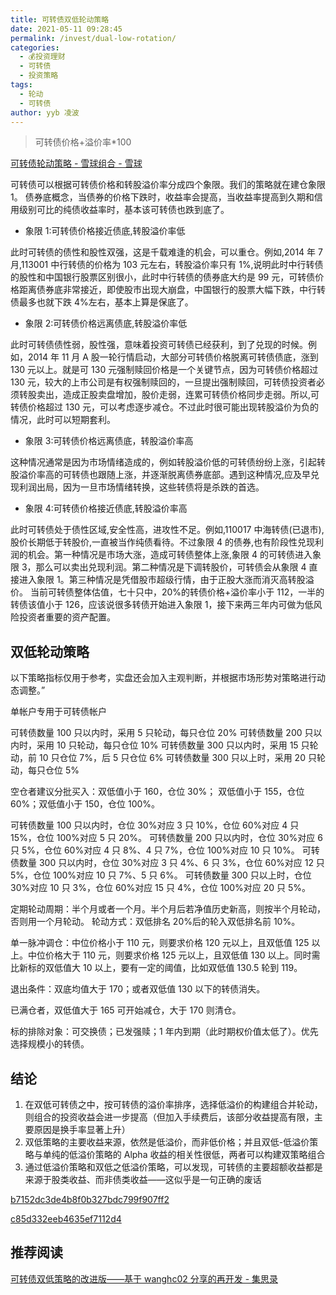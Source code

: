 ```yaml
---
title: 可转债双低轮动策略
date: 2021-05-11 09:28:45
permalink: /invest/dual-low-rotation/
categories:
  - 💰投资理财
  - 可转债
  - 投资策略
tags:
  - 轮动
  - 可转债
author: yyb 凌波
---
```

> 可转债价格+溢价率*100

[可转债轮动策略 - 雪球组合 - 雪球](https://xueqiu.com/p/ZH1332574)

可转债可以根据可转债价格和转股溢价率分成四个象限。我们的策略就在建仓象限 1。
债券底概念，当债券的价格下跌时，收益率会提高，当收益率提高到久期和信用级别可比的纯债收益率时，基本该可转债也跌到底了。

- 象限 1:可转债价格接近债底,转股溢价率低

此时可转债的债性和股性双强，这是千载难逢的机会，可以重仓。例如,2014 年 7 月,113001 中行转债的价格为 103 元左右，转股溢价率只有 1%,说明此时中行转债的股性和中国银行股票区别很小，此时中行转债的债券底大约是 99 元，可转债价格距离债券底非常接近，即使股市出现大崩盘，中国银行的股票大幅下跌，中行转债最多也就下跌 4%左右，基本上算是保底了。

- 象限 2:可转债价格远离债底,转股溢价率低

此时可转债债性弱，股性强，意味着投资可转债已经获利，到了兑现的时候。例如，2014 年 11 月 A 股一轮行情启动，大部分可转债价格脱离可转债债底，涨到 130 元以上。就是可 130 元强制赎回价格是一个关键节点，因为可转债价格超过 130 元，较大的上市公司是有权强制赎回的，一旦提出强制赎回，可转债投资者必须转股卖出，造成正股卖盘增加，股价走弱，连累可转债价格同步走弱。所以,可转债价格超过 130 元，可以考虑逐步减仓。不过此时很可能出现转股溢价为负的情况，此时可以短期套利。

- 象限 3:可转债价格远离债底，转股溢价率高

这种情况通常是因为市场情绪造成的，例如转股溢价低的可转债纷纷上涨，引起转股溢价率高的可转债也跟随上涨，并逐渐脱离债券底部。遇到这种情况,应及早兑现利润出局，因为一旦市场情绪转换，这些转债将是杀跌的首选。

- 象限 4:可转债价格接近债底,转股溢价率高

此时可转债处于债性区域,安全性高，进攻性不足。例如,110017 中海转债(已退市),股价长期低于转股价,一直被当作纯债看待。不过象限 4 的债券,也有阶段性兑现利润的机会。第一种情况是市场大涨，造成可转债整体上涨,象限 4 的可转债进入象限 3，那么可以卖出兑现利润。第二种情况是下调转股价，可转债会从象限 4 直接进入象限 1。第三种情况是凭借股市超级行情，由于正股大涨而消灭高转股溢价。
当前可转债整体估值，七十只中，20%的转债价格+溢价率小于 112，一半的转债该值小于 126，应该说很多转债开始进入象限 1，接下来两三年内可做为低风险投资者重要的资产配置。

## 双低轮动策略

以下策略指标仅用于参考，实盘还会加入主观判断，并根据市场形势对策略进行动态调整。”

单帐户专用于可转债帐户

可转债数量 100 只以内时，采用 5 只轮动，每只仓位 20%
可转债数量 200 只以内时，采用 10 只轮动，每只仓位 10%
可转债数量 300 只以内时，采用 15 只轮动，前 10 只仓位 7%，后 5 只仓位 6%
可转债数量 300 只以上时，采用 20 只轮动，每只仓位 5%

空仓者建议分批买入：双低值小于 160，仓位 30%；
双低值小于 155，仓位 60%；双低值小于 150，仓位 100%。

可转债数量 100 只以内时，仓位 30%对应 3 只 10%，仓位 60%对应 4 只 15%，仓位 100%对应 5 只 20%。
可转债数量 200 只以内时，仓位 30%对应 6 只 5%，仓位 60%对应 4 只 8%、4 只 7%，仓位 100%对应 10 只 10%。
可转债数量 300 只以内时，仓位 30%对应 3 只 4%、6 只 3%，仓位 60%对应 12 只 5%，仓位 100%对应 10 只 7%、5 只 6%。
可转债数量 300 只以上时，仓位 30%对应 10 只 3%，仓位 60%对应 15 只 4%，仓位 100%对应 20 只 5%。

定期轮动周期：半个月或者一个月。半个月后若净值历史新高，则按半个月轮动，否则用一个月轮动。
轮动方式：双低排名 20%后的轮入双低排名前 10%。

单一脉冲调仓：中位价格小于 110 元，则要求价格 120 元以上，且双低值 125 以上。中位价格大于 110 元，则要求价格 125 元以上，且双低值 130 以上。同时需比新标的双低值大 10 以上，要有一定的阈值，比如双低值 130.5 轮到 119。

退出条件：双底均值大于 170；或者双低值 130 以下的转债消失。

已满仓者，双低值大于 165 可开始减仓，大于 170 则清仓。

标的排除对象：可交换债；已发强赎；1 年内到期（此时期权价值太低了）。优先选择规模小的转债。

## 结论

1. 在双低可转债之中，按可转债的溢价率排序，选择低溢价的构建组合并轮动，则组合的投资收益会进一步提高（但加入手续费后，该部分收益提高有限，主要原因是换手率显著上升）
2. 双低策略的主要收益来源，依然是低溢价，而非低价格；并且双低-低溢价策略与单纯的低溢价策略的 Alpha 收益的相关性很低，两者可以构建双策略组合
3. 通过低溢价策略和双低之低溢价策略，可以发现，可转债的主要超额收益都是来源于股类收益、而非债类收益——这似乎是一句正确的废话

[b7152dc3de4b8f0b327bdc799f907ff2](https://www.jisilu.cn/uploads/questions/20210814/b7152dc3de4b8f0b327bdc799f907ff2.JPG)

[c85d332eeb4635ef7112d4](https://www.jisilu.cn/uploads/questions/20210819/c85d332eeb4635ef7112d49a0833131c.JPG)

## 推荐阅读

[可转债双低策略的改进版——基于 wanghc02 分享的再开发 - 集思录](https://www.jisilu.cn/question/432503)
